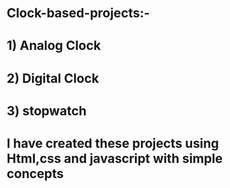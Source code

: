 ﻿# Clock-based-projects:-
 # 1) Analog Clock
 # 2) Digital Clock
 # 3) stopwatch
# I have created these projects using Html,css and javascript with simple concepts
